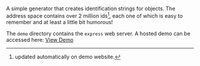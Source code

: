 A simple generator that creates identification strings for objects. The address space contains over 2 million ids[^1], each one of which is easy to remember and at least a little bit humorous!

The `demo` directory contains the `express` web server. A hosted demo can be accessed here: [View Demo](https://tool.danielha.tk)

[^1]: updated automatically on demo website.
